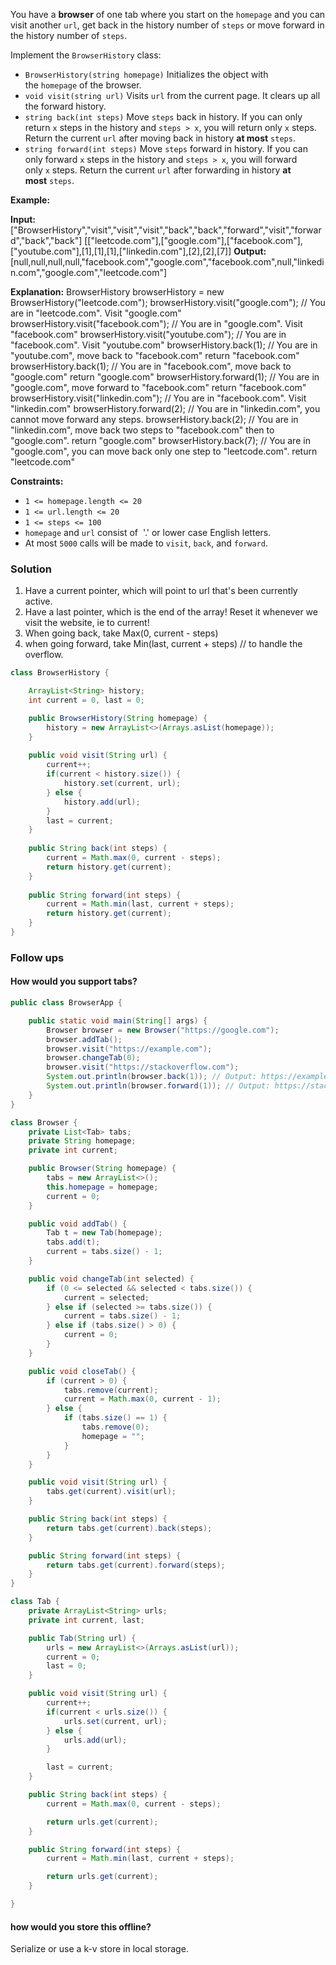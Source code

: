 You have a **browser** of one tab where you start on the `homepage` and you can visit another `url`, get back in the history number of `steps` or move forward in the history number of `steps`.

Implement the `BrowserHistory` class:

- `BrowserHistory(string homepage)` Initializes the object with the `homepage` of the browser.
- `void visit(string url)` Visits `url` from the current page. It clears up all the forward history.
- `string back(int steps)` Move `steps` back in history. If you can only return `x` steps in the history and `steps > x`, you will return only `x` steps. Return the current `url` after moving back in history **at most** `steps`.
- `string forward(int steps)` Move `steps` forward in history. If you can only forward `x` steps in the history and `steps > x`, you will forward only `x` steps. Return the current `url` after forwarding in history **at most** `steps`.

**Example:**

**Input:**
["BrowserHistory","visit","visit","visit","back","back","forward","visit","forward","back","back"]
[["leetcode.com"],["google.com"],["facebook.com"],["youtube.com"],[1],[1],[1],["linkedin.com"],[2],[2],[7]]
**Output:**
[null,null,null,null,"facebook.com","google.com","facebook.com",null,"linkedin.com","google.com","leetcode.com"]

**Explanation:**
BrowserHistory browserHistory = new BrowserHistory("leetcode.com");
browserHistory.visit("google.com");       // You are in "leetcode.com". Visit "google.com"
browserHistory.visit("facebook.com");     // You are in "google.com". Visit "facebook.com"
browserHistory.visit("youtube.com");      // You are in "facebook.com". Visit "youtube.com"
browserHistory.back(1);                   // You are in "youtube.com", move back to "facebook.com" return "facebook.com"
browserHistory.back(1);                   // You are in "facebook.com", move back to "google.com" return "google.com"
browserHistory.forward(1);                // You are in "google.com", move forward to "facebook.com" return "facebook.com"
browserHistory.visit("linkedin.com");     // You are in "facebook.com". Visit "linkedin.com"
browserHistory.forward(2);                // You are in "linkedin.com", you cannot move forward any steps.
browserHistory.back(2);                   // You are in "linkedin.com", move back two steps to "facebook.com" then to "google.com". return "google.com"
browserHistory.back(7);                   // You are in "google.com", you can move back only one step to "leetcode.com". return "leetcode.com"

**Constraints:**

- `1 <= homepage.length <= 20`
- `1 <= url.length <= 20`
- `1 <= steps <= 100`
- `homepage` and `url` consist of  '.' or lower case English letters.
- At most `5000` calls will be made to `visit`, `back`, and `forward`.

### Solution

1. Have a current pointer, which will point to url that's been currently active. 
2. Have a last pointer, which is the end of the array! Reset it whenever we visit the website, ie to current!
3. When going back, take Max(0, current - steps)
4. when going forward, take Min(last, current + steps) // to handle the overflow. 


```java
class BrowserHistory {

    ArrayList<String> history;
    int current = 0, last = 0;

    public BrowserHistory(String homepage) {
        history = new ArrayList<>(Arrays.asList(homepage));
    }
    
    public void visit(String url) {
        current++;
        if(current < history.size()) {
            history.set(current, url);
        } else {
            history.add(url);
        }
        last = current;
    }
    
    public String back(int steps) {
        current = Math.max(0, current - steps);
        return history.get(current);
    }
    
    public String forward(int steps) {
        current = Math.min(last, current + steps);
        return history.get(current);
    }
}
```


### Follow ups

#### **How would you support tabs?**

```java
public class BrowserApp {

    public static void main(String[] args) {
        Browser browser = new Browser("https://google.com");
        browser.addTab();
        browser.visit("https://example.com");
        browser.changeTab(0);
        browser.visit("https://stackoverflow.com");
        System.out.println(browser.back(1)); // Output: https://example.com
        System.out.println(browser.forward(1)); // Output: https://stackoverflow.com
    }
}

class Browser {
    private List<Tab> tabs;
    private String homepage;
    private int current;

    public Browser(String homepage) {
        tabs = new ArrayList<>();
        this.homepage = homepage;
        current = 0;
    }

    public void addTab() {
        Tab t = new Tab(homepage);
        tabs.add(t);
        current = tabs.size() - 1;
    }

    public void changeTab(int selected) {
        if (0 <= selected && selected < tabs.size()) {
            current = selected;
        } else if (selected >= tabs.size()) {
            current = tabs.size() - 1;
        } else if (tabs.size() > 0) {
            current = 0;
        }
    }

    public void closeTab() {
        if (current > 0) {
            tabs.remove(current);
            current = Math.max(0, current - 1);
        } else {
            if (tabs.size() == 1) {
                tabs.remove(0);
                homepage = "";
            }
        }
    }

    public void visit(String url) {
        tabs.get(current).visit(url);
    }

    public String back(int steps) {
        return tabs.get(current).back(steps);
    }

    public String forward(int steps) {
        return tabs.get(current).forward(steps);
    }
}

class Tab {
    private ArrayList<String> urls;
    private int current, last;

    public Tab(String url) {
        urls = new ArrayList<>(Arrays.asList(url));
        current = 0;
        last = 0;
    }

    public void visit(String url) {
        current++;
        if(current < urls.size()) {
            urls.set(current, url);
        } else {
            urls.add(url);
        }

        last = current;
    }

    public String back(int steps) {
        current = Math.max(0, current - steps);

        return urls.get(current);
    }

    public String forward(int steps) {
        current = Math.min(last, current + steps);

        return urls.get(current);
    }

}

```


#### **how would you store this offline?**

Serialize or use a k-v store in local storage.